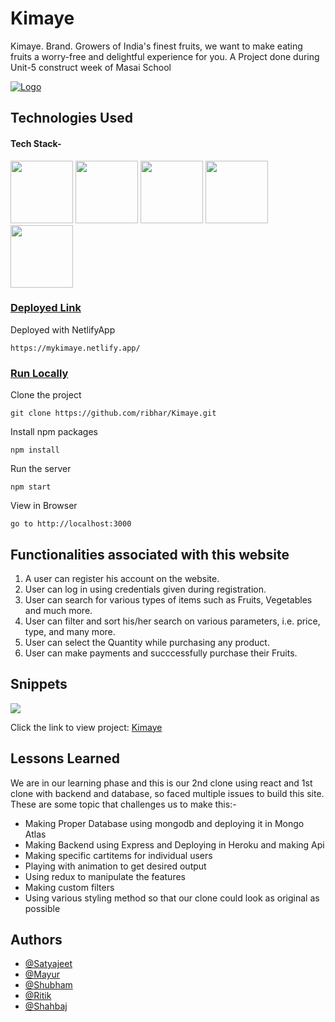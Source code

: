 # Kimaye
Kimaye. Brand. Growers of India's finest fruits, we want to make eating fruits a worry-free and delightful experience for you.
A Project done during Unit-5 construct week of Masai School

<a href="https://mykimaye.netlify.app/">![Logo](https://cdn.shopify.com/s/files/1/0449/5225/6667/files/website-logo_400x.png?v=1596288204)</a>
## Technologies Used

#### Tech Stack-

<p float="left">
   <img src="https://cdn.freebiesupply.com/logos/large/2x/react-1-logo-png-transparent.png" width="100" height="100">
  <img src="https://cdn.freebiesupply.com/logos/large/2x/redux-logo-svg-vector.svg" width="100" height="100">
  <img src="https://cdn.pixabay.com/photo/2017/08/05/11/16/logo-2582747_640.png" width="100" height="100">
  <img src="https://avatars.githubusercontent.com/u/5658226?s=200&v=4" width="100" height="100">
  <img src="https://github.com/mongodb/mongo/raw/master/docs/leaf.svg" width="100" height="100">
 </p>
 
 ### <u>Deployed Link</u>


Deployed with NetlifyApp 
```
https://mykimaye.netlify.app/
 ```

### <u>Run Locally</u>

Clone the project

```
git clone https://github.com/ribhar/Kimaye.git
```

Install npm packages

```
npm install
```

Run the server

```
npm start
```

View in Browser

```
go to http://localhost:3000
```

## Functionalities associated with this website

1. A user can register his account on the website.
2. User can log in using credentials given during registration.
3. User can search for various types of items such as Fruits, Vegetables and much more.
4. User can filter and sort his/her search on various parameters, i.e. price, type, and many more.
5. User can select the Quantity while purchasing any product.
6. User can make payments and succcessfully purchase their Fruits.

## Snippets
<p>
    <img src="https://www.financialexpress.com/wp-content/uploads/2016/09/INI-farms-s-website.jpg" >
   </p>
 
 Click the link to view project: 
 <a href="https://mykimaye.netlify.app/">Kimaye</a>
  
## Lessons Learned

We are in our learning phase and this is our 2nd clone using react and 1st clone with backend and database, so faced multiple issues to build this site. These are some topic that challenges us to make this:-
- Making Proper Database using mongodb and deploying it in Mongo Atlas
- Making Backend using Express and Deploying in Heroku and making Api
- Making specific cartitems for individual users
- Playing with animation to get desired output
- Using redux to manipulate the features
- Making custom filters
- Using various styling method so that our clone could look as original as possible

## Authors

- [@Satyajeet](https://github.com/SatsAjeet)
- [@Mayur](https://github.com/mayur-ms-2310)
- [@Shubham](https://github.com/spaswan141)
- [@Ritik](https://github.com/ribhar)
- [@Shahbaj](https://github.com/mdshahbajalam7)
